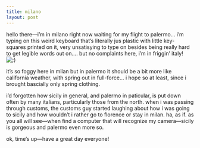 ```yaml
---
title: milano
layout: post
---
```


hello there&#8212;i&#8217;m in milano right now waiting for my flight to palermo&#8230; i&#8217;m typing on this weird keyboard that&#8217;s literally jus plastic with little key-squares printed on it, very unsatisying to type on besides being really hard to get legible words out on&#8230;. but no complaints here, i&#8217;m in friggin&#8217; italy! <img src="http://localhost:8888/wordpress/wp-includes/images/smilies/icon_wink.gif" alt=";)" class="wp-smiley" />

it&#8217;s so foggy here in milan but in palermo it should be a bit more like california weather, with spring out in full-force&#8230; i hope so at least, since i brought bascially only spring clothing. 

i&#8217;d forgotten how sicily in general, and palermo in paticular, is put down often by many italians, particularly those from the north. when i was passing through customs, the customs guy started laughing about how i was going to sicily and how wouldn&#8217;t i rather go to florence or stay in milan. ha, as if. as you all will see&#8212;when find a computer that will recognize my camera&#8212;sicily is gorgeous and palermo even more so.

ok, time&#8217;s up&#8212;have a great day everyone!